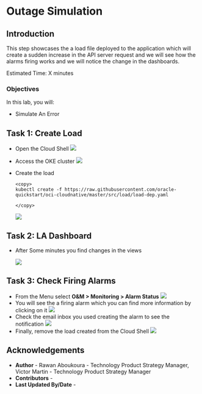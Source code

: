 # Outage Simulation

## Introduction

This step showcases the a load file deployed to the application which will create a sudden increase in the API server request and we will see how the alarms firing works and we will notice the change in the dashboards.

Estimated Time: X minutes

### Objectives

In this lab, you will:
- Simulate An Error


## Task 1: Create Load

- Open the Cloud Shell
![](images/cs.png)
- Access the OKE cluster 
![](images/accesscluster.png)

- Create the load
    ```
    <copy>
    kubectl create -f https://raw.githubusercontent.com/oracle-quickstart/oci-cloudnative/master/src/load/load-dep.yaml

    </copy>
    ```
    ![](images/createload.png)

## Task 2: LA Dashboard

- After Some minutes you find changes in the views

    ![](images/editdashboard.png)

## Task 3: Check Firing Alarms

- From the Menu select **O&M > Monitoring > Alarm Status**
![](images/alarm.png)
- You will see the a firing alarm which you can find more information by clicking on it
![](images/alarm2.png)
- Check the email inbox you used creating the alarm to see the notification
![](images/emailnotif.png)
- Finally, remove the load created from the Cloud Shell
![](images/deleteload.png)

## **Acknowledgements**
  - **Author** - Rawan Aboukoura - Technology Product Strategy Manager, Victor Martin - Technology Product Strategy Manager 
  - **Contributors** -
  - **Last Updated By/Date** -
